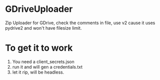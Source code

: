 # GDriveUploader
Zip Uploader for GDrive, check the comments in file, use v2 cause it uses pydrive2 and won't have filesize limit.
# To get it to work
1. You need a client_secrets.json
2. run it and will gen a credentials.txt
3. let it rip, will be headless.
